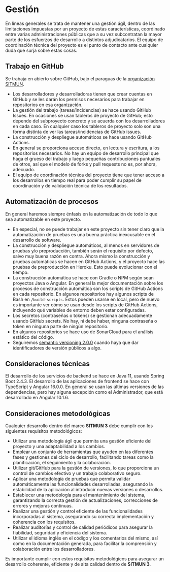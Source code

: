 # Gestión

En líneas generales se trata de mantener una gestión ágil, dentro de las limitaciones impuestas por un proyecto de estas características, coordinado entre varias administraciones públicas que a su vez subcontratan la mayor parte de los esfuerzos de desarrollo a distintos adjudicatarios. El equipo de coordinación técnica del proyecto es el punto de contacto ante cualquier duda que surja sobre estas cosas.

## Trabajo en GitHub

Se trabaja en abierto sobre GitHub, bajo el paraguas de la [organización SITMUN](https://github.com/sitmun).

- Los desarrolladores y desarrolladoras tienen que crear cuentas en GitHub y se les darán los permisos necesarios para trabajar en repositorios en esa organización.
- La gestión del trabajo (tareas/incidencias) se hace usando GitHub Issues. En ocasiones se usan tableros de proyecto de GitHub; esto depende del subproyecto concreto y se acuerda con los desarrolladores en cada caso. En cualquier caso los tableros de proyecto solo son una forma distinta de ver las tareas/incidencias de GitHub issues.
- La construcción y despliegue automáticos se hace usando GitHub Actions.
- En general se proporciona acceso directo, en lectura y escritura, a los repositorios necesarios. No hay un equipo de desarrollo principal que haga el grueso del trabajo y luego pequeñas contribuciones puntuales de otros, así que el modelo de forks y pull requests no es, por ahora, adecuado.
- El equipo de coordinación técnica del proyecto tiene que tener acceso a los desarrollos en tiempo real para poder cumplir su papel de coordinación y de validación técnica de los resultados.

## Automatización de procesos

En general haremos siempre énfasis en la automatización de todo lo que sea automatizable en este proyecto.

- En especial, no se puede trabajar en este proyecto sin tener claro que la automatización de pruebas es una buena práctica inexcusable en el desarrollo de software.
- La construcción y despliegue automáticos, al menos en servidores de pruebas y/o preproducción, también serán el requisito por defecto, salvo muy buena razón en contra. Ahora mismo la construcción y pruebas automáticas se hacen en GitHub Actions, y el proyecto hace las pruebas de preproducción en Heroku. Esto puede evolucionar con el tiempo.
- La construcción automática se hace con Gradle o NPM según sean proyectos Java o Angular. En general la mejor documentación sobre los procesos de construcción automática son los scripts de GitHub Actions en cada repositorio. En algunos repositorios hay algunos scripts de Bash en `/build-scripts`. Estos pueden usarse en local, pero de nuevo es importante ver cómo se usan desde los scripts de GitHub Actions, incluyendo qué variables de entorno deben estar configuradas.
- Los secretos (contraseñas o tokens) se gestionan adecuadamente usando GitHub secrets. No hay, ni debe haber, ninguna contraseña o token en ninguna parte de ningún repositorio.
- En algunos repositorios se hace uso de SonarCloud para el análisis estático del código.
- Seguiremos [semantic versioning 2.0.0](https://semver.org) cuando haya que dar identificadores de versión públicos a algo.

## Consideraciones técnicas

El desarrollo de los servicios de backend se hace en Java 11, usando Spring Boot 2.4.3.
El desarrollo de las aplicaciones de frontend se hace con TypeScript y Angular 16.0.0.
En general se usan las últimas versiones de las dependencias,
pero hay alguna excepción como el Administrador, que está desarrollado en Angular 10.1.6.

## Consideraciones metodológicas

Cualquier desarrollo dentro del marco **SITMUN 3** debe cumplir con los siguientes requisitos metodológicos:

- Utilizar una metodología ágil que permita una gestión eficiente del proyecto y una adaptabilidad a los cambios.
- Emplear un conjunto de herramientas que ayuden en las diferentes fases y gestiones del ciclo de desarrollo, facilitando tareas como la planificación, el seguimiento y la colaboración.
- Utilizar git/GitHub para la gestión de versiones, lo que proporciona un control de cambios efectivo y un trabajo colaborativo seguro.
- Aplicar una metodología de pruebas que permita validar automáticamente las funcionalidades desarrolladas, asegurando la estabilidad de la aplicación al introducir nuevas versiones o desarrollos.
- Establecer una metodología para el mantenimiento del sistema, garantizando la correcta gestión de actualizaciones, correcciones de errores y mejoras continuas.
- Realizar una gestión y control eficiente de las funcionalidades incorporadas al sistema, asegurando su correcta implementación y coherencia con los requisitos.
- Realizar auditorías y control de calidad periódicos para asegurar la fiabilidad, seguridad y eficiencia del sistema.
- Utilizar el idioma inglés en el código y los comentarios del mismo, así como en la documentación generada, para facilitar la comprensión y colaboración entre los desarrolladores.

Es importante cumplir con estos requisitos metodológicos para asegurar un desarrollo coherente, eficiente y de alta calidad dentro de **SITMUN 3**.
